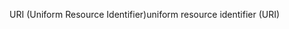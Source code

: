 <span data-ttu-id="4467e-101">URI (Uniform Resource Identifier)</span><span class="sxs-lookup"><span data-stu-id="4467e-101">uniform resource identifier (URI)</span></span>